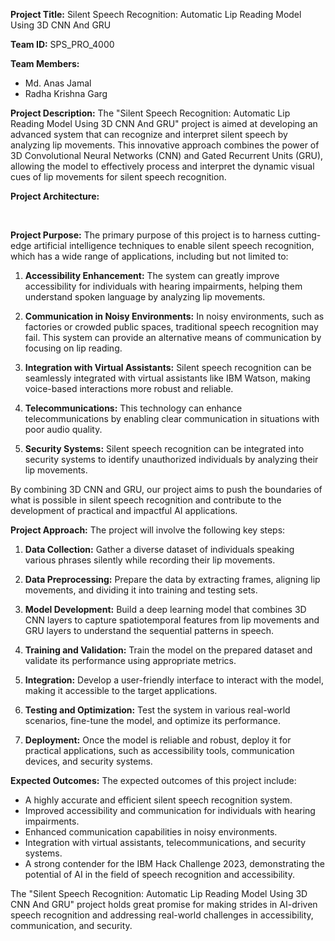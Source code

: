 **Project Title:** Silent Speech Recognition: Automatic Lip Reading Model Using 3D CNN And GRU

**Team ID:** SPS_PRO_4000

**Team Members:**
- Md. Anas Jamal
- Radha Krishna Garg

**Project Description:**
The "Silent Speech Recognition: Automatic Lip Reading Model Using 3D CNN And GRU" project is aimed at developing an advanced system that can recognize and interpret silent speech by analyzing lip movements. This innovative approach combines the power of 3D Convolutional Neural Networks (CNN) and Gated Recurrent Units (GRU), allowing the model to effectively process and interpret the dynamic visual cues of lip movements for silent speech recognition.

**Project Architecture:**
<br>
<p align="center">
  <src="gallery.jpg">
</p>
<br>


**Project Purpose:**
The primary purpose of this project is to harness cutting-edge artificial intelligence techniques to enable silent speech recognition, which has a wide range of applications, including but not limited to:

1. **Accessibility Enhancement:** The system can greatly improve accessibility for individuals with hearing impairments, helping them understand spoken language by analyzing lip movements.

2. **Communication in Noisy Environments:** In noisy environments, such as factories or crowded public spaces, traditional speech recognition may fail. This system can provide an alternative means of communication by focusing on lip reading.

3. **Integration with Virtual Assistants:** Silent speech recognition can be seamlessly integrated with virtual assistants like IBM Watson, making voice-based interactions more robust and reliable.

4. **Telecommunications:** This technology can enhance telecommunications by enabling clear communication in situations with poor audio quality.

5. **Security Systems:** Silent speech recognition can be integrated into security systems to identify unauthorized individuals by analyzing their lip movements.

By combining 3D CNN and GRU, our project aims to push the boundaries of what is possible in silent speech recognition and contribute to the development of practical and impactful AI applications.

**Project Approach:**
The project will involve the following key steps:

1. **Data Collection:** Gather a diverse dataset of individuals speaking various phrases silently while recording their lip movements.

2. **Data Preprocessing:** Prepare the data by extracting frames, aligning lip movements, and dividing it into training and testing sets.

3. **Model Development:** Build a deep learning model that combines 3D CNN layers to capture spatiotemporal features from lip movements and GRU layers to understand the sequential patterns in speech.

4. **Training and Validation:** Train the model on the prepared dataset and validate its performance using appropriate metrics.

5. **Integration:** Develop a user-friendly interface to interact with the model, making it accessible to the target applications.

6. **Testing and Optimization:** Test the system in various real-world scenarios, fine-tune the model, and optimize its performance.

7. **Deployment:** Once the model is reliable and robust, deploy it for practical applications, such as accessibility tools, communication devices, and security systems.

**Expected Outcomes:**
The expected outcomes of this project include:

- A highly accurate and efficient silent speech recognition system.
- Improved accessibility and communication for individuals with hearing impairments.
- Enhanced communication capabilities in noisy environments.
- Integration with virtual assistants, telecommunications, and security systems.
- A strong contender for the IBM Hack Challenge 2023, demonstrating the potential of AI in the field of speech recognition and accessibility.

The "Silent Speech Recognition: Automatic Lip Reading Model Using 3D CNN And GRU" project holds great promise for making strides in AI-driven speech recognition and addressing real-world challenges in accessibility, communication, and security.
